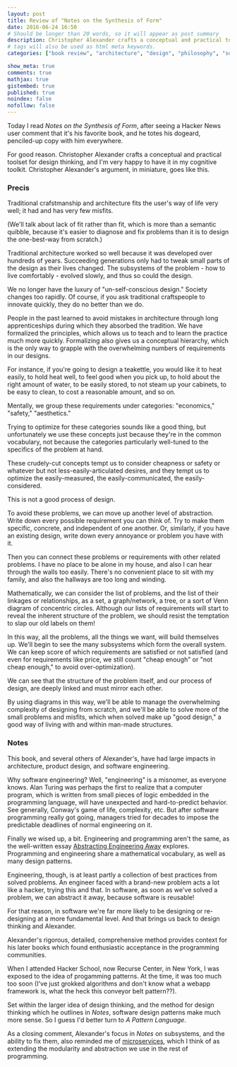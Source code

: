 ```yaml
---
layout: post
title: Review of "Notes on the Synthesis of Form"
date: 2016-06-24 16:50
# Should be longer than 20 words, so it will appear as post summary
description: Christopher Alexander crafts a conceptual and practical toolset for design thinking.
# tags will also be used as html meta keywords.
categories: ["book review", "architecture", "design", "philosophy", "software"]

show_meta: true
comments: true
mathjax: true
gistembed: true
published: true
noindex: false
nofollow: false
---
```


Today I read *Notes on the Synthesis of Form*, after seeing a Hacker News user 
comment that it's his favorite book, and he totes his dogeard, penciled-up copy 
with him everywhere.

For good reason. Christopher Alexander crafts a conceptual and practical toolset 
for design thinking, and I'm very happy to have it in my cognitive toolkit.
Christopher Alexander's argument, in miniature, goes like this.

### Precis

Traditional crafstmanship and architecture fits the user's way of life very well;
it had and has very few misfits. 

(We'll talk about lack of fit rather than fit, which is more than a semantic
quibble, because it's easier to diagnose and fix problems than it is to design
the one-best-way from scratch.)

Traditional architecture worked so well because it was developed over hundreds of
years. Succeeding generations only had to tweak small parts of the design as their
lives changed. The subsystems of the problem - how to live comfortably - evolved
slowly, and thus so could the design.

We no longer have the luxury of "un-self-conscious design." Society changes too rapidly.
Of course, if you ask traditional craftspeople to innovate quickly, they do no better than we do.

People in the past learned to avoid mistakes in architecture through long apprenticeships
during which they absorbed the tradition. We have formalized the principles, which allows
us to teach and to learn the practice much more quickly. Formalizing also gives
us a conceptual hierarchy, which is the only way to grapple with the overwhelming
numbers of requirements in our designs.

For instance, if you're going to design a teakettle, you would like it to heat easily,
to hold heat well, to feel good when you pick up, to hold about the right amount of
water, to be easily stored, to not steam up your cabinets, to be easy to clean,
to cost a reasonable amount, and so on. 

Mentally, we group these requirements under categories: "economics," "safety," "aesthetics."

Trying to optimize for these categories sounds like a good thing, but
unfortunately we use these concepts just because they're in the common
vocabulary, not because the categories particularly well-tuned to the specifics
of the problem at hand.

These crudely-cut concepts tempt us to consider cheapness or safety or whatever
but not less-easily-articulated desires, and they tempt us to optimize the
easily-measured, the easily-communicated, the easily-considered.

This is not a good process of design.

To avoid these problems, we can move up another level of abstraction. Write down
every possible requirement you can think of. Try to make them specific, concrete,
and independent of one another. Or, similarly, if you have an existing design,
write down every annoyance or problem you have with it.

Then you can connect these problems or requirements with other related problems.
I have no place to be alone in my house, and also I can hear through the walls too
easily. There's no convenient place to sit with my family, and also the hallways
are too long and winding.

Mathematically, we can consider the list of problems, and the list of their linkages
or relationships, as a set, a graph/network, a tree, or a sort of Venn diagram 
of concentric circles. Although our lists of requirements will start to reveal
the inherent structure of the problem, we should resist the temptation to slap
our old labels on them!

In this way, all the problems, all the things we want, will build themselves up.
We'll begin to see the many subsystems which form the overall system. We can keep
score of which requirements are satisfied or not satisfied (and even for requirements
like price, we still count "cheap enough" or "not cheap enough," to avoid over-optimization).

We can see that the structure of the problem itself, and our process of design, 
are deeply linked and must mirror each other.

By using diagrams in this way, we'll be able to manage the overwhelming complexity
of designing from scratch, and we'll be able to solve more of the small problems
and misfits, which when solved make up "good design," a good way of living with
and within man-made structures.

### Notes

This book, and several others of Alexander's, have had large impacts in architecture,
product design, and software engineering.

Why software engineering? Well, "engineering" is a misnomer, as everyone knows.
Alan Turing was perhaps the first to realize that a computer program, which is
written from small pieces of logic embedded in the programming language, will have
unexpected and hard-to-predict behavior. See generally, Conway's game of life, complexity, etc.
But after software programming really got going, managers tried for decades to impose 
the predictable deadlines of normal engineering on it.

Finally we wised up, a bit. Engineering and programming aren't the same, as 
the well-written essay [Abstracting Engineering Away](http://bensu.github.io/abstracting-engineering-away/) explores. Programming and
engineering share a mathematical vocabulary, as well as many design patterns.

Engineering, though, is at least partly a collection of best practices from
solved problems. An engineer faced with a brand-new problem acts a lot like a
hacker, trying this and that. In software, as soon as we've solved a problem, we
can abstract it away, because software is reusable!

For that reason, in software we're far more likely to be designing or re-designing
at a more fundamental level. And that brings us back to design thinking and Alexander.

Alexander's rigorous, detailed, comprehensive method provides context for his later
books which found enthusiastic acceptance in the programming communities. 

When I attended Hacker School, now Recurse Center, in New York, I was exposed to
the idea of progamming patterns. At the time, it was too much too soon (I've
just grokked algorithms and don't know what a webapp framework is, what the heck
this conveyor belt pattern??).

Set within the larger idea of design thinking, and the method for design thinking
which he outlines in *Notes*, software design patterns make much more sense.
So I guess I'd better turn to *A Pattern Language*.

As a closing comment, Alexander's focus in *Notes* on subsystems, and the ability to 
fix them, also reminded me of [microservices](https://medium.freecodecamp.com/an-introduction-to-microservices-2705e7758f9#.j0h1vp9pq), which I think of as extending the 
modularity and abstraction we use in the rest of programming.
